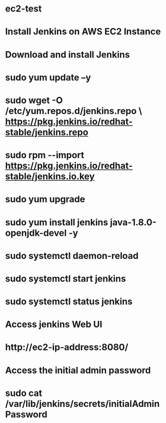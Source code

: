 # ec2-test
# Install Jenkins on AWS EC2 Instance
# Download and install Jenkins
# sudo yum update –y
# sudo wget -O /etc/yum.repos.d/jenkins.repo \ https://pkg.jenkins.io/redhat-stable/jenkins.repo
# sudo rpm --import https://pkg.jenkins.io/redhat-stable/jenkins.io.key
# sudo yum upgrade
# sudo yum install jenkins java-1.8.0-openjdk-devel -y
# sudo systemctl daemon-reload
# sudo systemctl start jenkins
# sudo systemctl status jenkins
# Access jenkins Web UI
# http://ec2-ip-address:8080/
# Access the initial admin password
# sudo cat /var/lib/jenkins/secrets/initialAdminPassword
